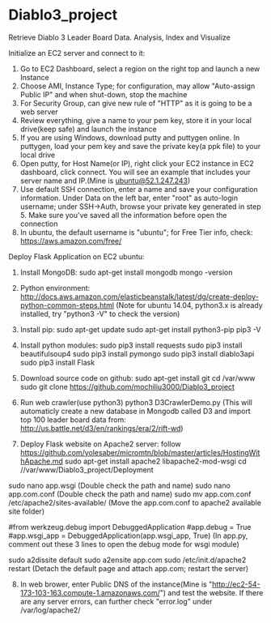 # Diablo3_project
Retrieve Diablo 3 Leader Board Data. Analysis, Index and Visualize

Initialize an EC2 server and connect to it:

1. Go to EC2 Dashboard, select a region on the right top and launch a new Instance
2. Choose AMI, Instance Type; for configuration, may allow "Auto-assign Public IP" and when shut-down, stop the machine
3. For Security Group, can give new rule of "HTTP" as it is going to be a web server
4. Review everything, give a name to your pem key, store it in your local drive(keep safe) and launch the instance
5. If you are using Windows, download putty and puttygen online. In puttygen, load your pem key and save the private key(a ppk file) to your local drive
6. Open putty, for Host Name(or IP), right click your EC2 instance in EC2 dashboard, click connect. You will see an example that includes your server name and IP.(Mine is ubuntu@52.1.247.243)
7. Use default SSH connection, enter a name and save your configuration information. Under Data on the left bar, enter "root" as auto-login username; under SSH->Auth, browse your private key generated in step 5. Make sure you've saved all the information before open the connection
8. In ubuntu, the default username is "ubuntu"; for Free Tier info, check: https://aws.amazon.com/free/


Deploy Flask Application on EC2 ubuntu:

1. Install MongoDB:
sudo apt-get install mongodb
mongo -version

2. Python environment: 
http://docs.aws.amazon.com/elasticbeanstalk/latest/dg/create-deploy-python-common-steps.html
(Note for ubuntu 14.04, python3.x is already installed, try "python3 -V" to check the version)

3. Install pip:
sudo apt-get update
sudo apt-get install python3-pip
pip3 -V

4. Install python modules:
sudo pip3 install requests 
sudo pip3 install beautifulsoup4
sudo pip3 install pymongo
sudo pip3 install diablo3api
sudo pip3 install Flask

5. Download source code on github:
sudo apt-get install git
cd /var/www
sudo git clone https://github.com/mochiliu3000/Diablo3_project


6. Run web crawler(use python3)
python3 D3CrawlerDemo.py
(This will automaticly create a new database in Mongodb called D3 and import top 100 leader board data from: http://us.battle.net/d3/en/rankings/era/2/rift-wd)

7. Deploy Flask website on Apache2 server: follow https://github.com/yolesaber/micromtn/blob/master/articles/HostingWithApache.md
sudo apt-get install apache2 libapache2-mod-wsgi
cd //var/www/Diablo3_project/Deployment

sudo nano app.wsgi
(Double check the path and name)
sudo nano app.com.conf
(Double check the path and name)
sudo mv app.com.conf /etc/apache2/sites-available/
(Move the app.com.conf to apache2 available site folder)

#from werkzeug.debug import DebuggedApplication
#app.debug = True
#app.wsgi_app = DebuggedApplication(app.wsgi_app, True)
(In app.py, comment out these 3 lines to open the debug mode for wsgi module)

sudo a2dissite default
sudo a2ensite app.com
sudo /etc/init.d/apache2 restart
(Detach the default page and attach app.com; restart the server)

8. In web brower, enter Public DNS of the instance(Mine is "http://ec2-54-173-103-163.compute-1.amazonaws.com/") and test the website. If there are any server errors, can further check "error.log" under /var/log/apache2/
